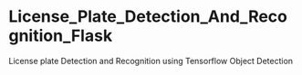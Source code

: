# License_Plate_Detection_And_Recognition_Flask
License plate Detection and Recognition using Tensorflow Object Detection 

